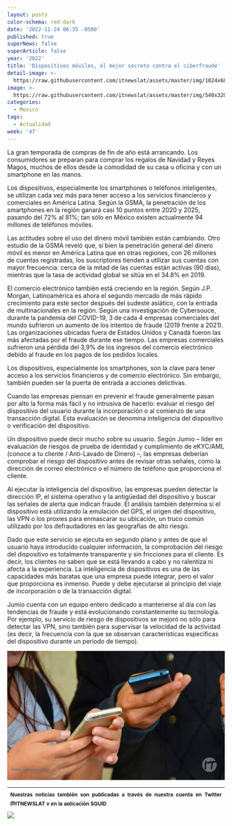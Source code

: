 ```yaml
---
layout: posts
color-schema: red-dark
date: '2022-11-24 06:35 -0500'
published: true
superNews: false
superArticle: false
year: '2022'
title: 'Dispositivos móviles, el mejor secreto contra el ciberfraude'
detail-image: >-
  https://raw.githubusercontent.com/itnewslat/assets/master/img/1024x680/Celulares-Usando-g.jpg
image: >-
  https://raw.githubusercontent.com/itnewslat/assets/master/img/540x320/Celulares-Usando-p.jpg
categories:
  - Mexico
tags:
  - Actualidad
week: '47'
---
```

La gran temporada de compras de fin de año está arrancando. Los consumidores se preparan para comprar los regalos de Navidad y Reyes Magos, muchos de ellos desde la comodidad de su casa u oficina y con un smartphone en las manos. 
 
Los dispositivos, especialmente los smartphones o teléfonos inteligentes, se utilizan cada vez más para tener acceso a los servicios financieros y comerciales en América Latina. Según la GSMA, la penetración de los smartphones en la región ganará casi 10 puntos entre 2020 y 2025, pasando del 72% al 81%; tan sólo en México existen actualmente 94 millones de teléfonos móviles.
 
Las actitudes sobre el uso del dinero móvil también están cambiando. Otro estudio de la GSMA reveló que, si bien la penetración general del dinero móvil es menor en América Latina que en otras regiones, con 26 millones de cuentas registradas, los suscriptores tienden a utilizar sus cuentas con mayor frecuencia: cerca de la mitad de las cuentas están activas (90 días), mientras que la tasa de actividad global se sitúa en el 34.8% en 2019.
 
El comercio electrónico también está creciendo en la región. Según J.P. Morgan, Latinoamérica es ahora el segundo mercado de más rápido crecimiento para este sector después del sudeste asiático, con la entrada de multinacionales en la región. Según una investigación de Cybersouce, durante la pandemia del COVID-19, 3 de cada 4 empresas comerciales del mundo sufrieron un aumento de los intentos de fraude (2019 frente a 2021). Las organizaciones ubicadas fuera de Estados Unidos y Canadá fueron las más afectadas por el fraude durante ese tiempo. Las empresas comerciales sufrieron una pérdida del 3,9% de los ingresos del comercio electrónico debido al fraude en los pagos de los pedidos locales.
 
Los dispositivos, especialmente los smartphones, son la clave para tener acceso a los servicios financieros y de comercio electrónico. Sin embargo, también pueden ser la puerta de entrada a acciones delictivas.
 
Cuando las empresas piensan en prevenir el fraude generalmente pasan por alto la forma más fácil y no intrusiva de hacerlo: evaluar el riesgo del dispositivo del usuario durante la incorporación o al comienzo de una transacción digital. Esta evaluación se denomina inteligencia del dispositivo o verificación del dispositivo.
 
Un dispositivo puede decir mucho sobre su usuario. Según Jumio – líder en evaluación de riesgos de prueba de identidad y cumplimiento de eKYC/AML (conoce a tu cliente / Anti-Lavado de Dinero) –, las empresas deberían comprobar el riesgo del dispositivo antes de revisar otras señales, como la dirección de correo electrónico o el número de teléfono que proporciona el cliente. 
 
Al ejecutar la inteligencia del dispositivo, las empresas pueden detectar la dirección IP, el sistema operativo y la antigüedad del dispositivo y buscar las señales de alerta que indican fraude. El análisis también determina si el dispositivo está utilizando la emulación del GPS, el origen del dispositivo, las VPN o los proxies para enmascarar su ubicación, un truco común utilizado por los defraudadores en las geografías de alto riesgo.
 
Dado que este servicio se ejecuta en segundo plano y antes de que el usuario haya introducido cualquier información, la comprobación del riesgo del dispositivo es totalmente transparente y sin fricciones para el cliente. Es decir, los clientes no saben que se está llevando a cabo y no ralentiza ni afecta a la experiencia. La inteligencia de dispositivos es una de las capacidades más baratas que una empresa puede integrar, pero el valor que proporciona es inmenso. Puede y debe ejecutarse al principio del viaje de incorporación o de la transacción digital.
 
Jumio cuenta con un equipo entero dedicado a mantenerse al día con las tendencias de fraude y está evolucionando constantemente su tecnología. Por ejemplo, su servicio de riesgo de dispositivos se mejoró no sólo para detectar las VPN, sino también para supervisar la velocidad de la actividad (es decir, la frecuencia con la que se observan características específicas del dispositivo durante un período de tiempo).
 
![](https://raw.githubusercontent.com/itnewslat/assets/master/img/540x320/Celulares-Usando-p.jpg)

<table style="height: 42px;" width="569">
<tbody>
<tr>
<td style="text-align: justify;"><sub><strong>Nuestras noticias también son publicadas a través de nuestra cuenta en Twitter <a href="https://twitter.com/itnewslat?lang=es">@ITNEWSLAT</a> y en la aplicación <a href="https://squidapp.co/en/">SQUID</a></strong></sub></td>
</tr>
</tbody>
</table>

<img src="https://tracker.metricool.com/c3po.jpg?hash=56f88a41e39ab42c063cc51676587a04"/>